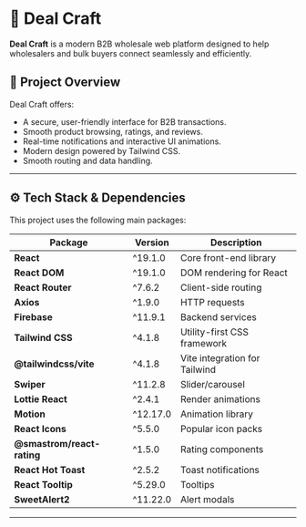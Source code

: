 # 🚀 Deal Craft

**Deal Craft** is a modern B2B wholesale web platform designed to help wholesalers and bulk buyers connect seamlessly and efficiently.

## 📌 Project Overview

Deal Craft offers:

- A secure, user-friendly interface for B2B transactions.
- Smooth product browsing, ratings, and reviews.
- Real-time notifications and interactive UI animations.
- Modern design powered by Tailwind CSS.
- Smooth routing and data handling.

---

## ⚙️ Tech Stack & Dependencies

This project uses the following main packages:

| Package                    | Version  | Description                   |
| -------------------------- | -------- | ----------------------------- |
| **React**                  | ^19.1.0  | Core front-end library        |
| **React DOM**              | ^19.1.0  | DOM rendering for React       |
| **React Router**           | ^7.6.2   | Client-side routing           |
| **Axios**                  | ^1.9.0   | HTTP requests                 |
| **Firebase**               | ^11.9.1  | Backend services              |
| **Tailwind CSS**           | ^4.1.8   | Utility-first CSS framework   |
| **@tailwindcss/vite**      | ^4.1.8   | Vite integration for Tailwind |
| **Swiper**                 | ^11.2.8  | Slider/carousel               |
| **Lottie React**           | ^2.4.1   | Render animations             |
| **Motion**                 | ^12.17.0 | Animation library             |
| **React Icons**            | ^5.5.0   | Popular icon packs            |
| **@smastrom/react-rating** | ^1.5.0   | Rating components             |
| **React Hot Toast**        | ^2.5.2   | Toast notifications           |
| **React Tooltip**          | ^5.29.0  | Tooltips                      |
| **SweetAlert2**            | ^11.22.0 | Alert modals                  |

---
